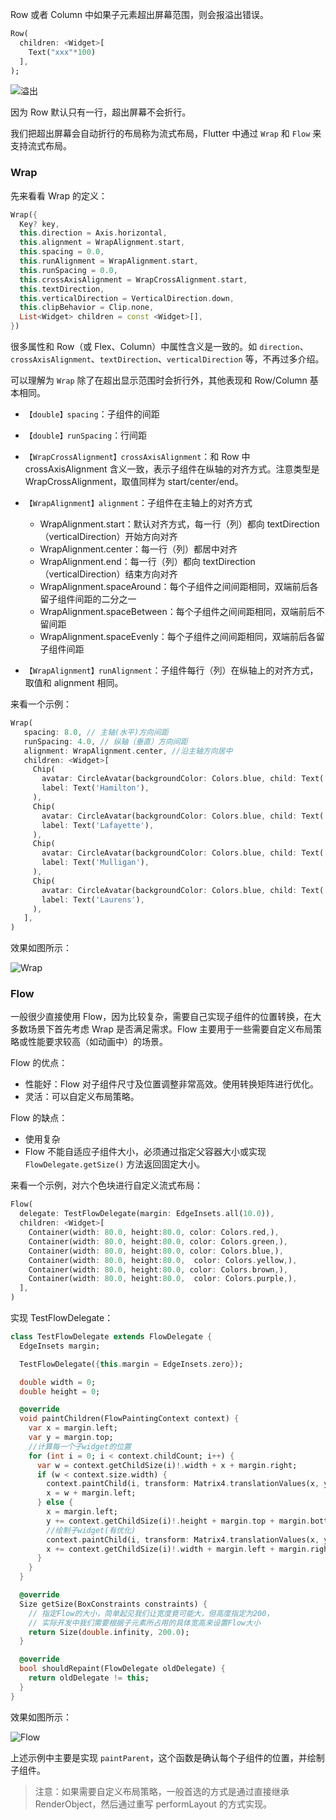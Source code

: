 Row 或者 Column 中如果子元素超出屏幕范围，则会报溢出错误。

```dart
Row(
  children: <Widget>[
    Text("xxx"*100)
  ],
);
```

![溢出](https://gitee.com/owenlee233/image_store/raw/master/202110200901321.png)

因为 Row 默认只有一行，超出屏幕不会折行。

我们把超出屏幕会自动折行的布局称为流式布局，Flutter 中通过 `Wrap` 和 `Flow` 来支持流式布局。

### Wrap

先来看看 Wrap 的定义：

```dart
Wrap({
  Key? key,
  this.direction = Axis.horizontal,
  this.alignment = WrapAlignment.start,
  this.spacing = 0.0,
  this.runAlignment = WrapAlignment.start,
  this.runSpacing = 0.0,
  this.crossAxisAlignment = WrapCrossAlignment.start,
  this.textDirection,
  this.verticalDirection = VerticalDirection.down,
  this.clipBehavior = Clip.none,
  List<Widget> children = const <Widget>[],
})
```

很多属性和 Row（或 Flex、Column）中属性含义是一致的。如 `direction`、`crossAxisAlignment`、`textDirection`、`verticalDirection` 等，不再过多介绍。

可以理解为 `Wrap` 除了在超出显示范围时会折行外，其他表现和 Row/Column 基本相同。

- `【double】spacing`：子组件的间距
- `【double】runSpacing`：行间距

- `【WrapCrossAlignment】crossAxisAlignment`：和 Row 中 crossAxisAlignment 含义一致，表示子组件在纵轴的对齐方式。注意类型是 WrapCrossAlignment，取值同样为 start/center/end。
- `【WrapAlignment】alignment`：子组件在主轴上的对齐方式
  - WrapAlignment.start：默认对齐方式，每一行（列）都向 textDirection（verticalDirection）开始方向对齐
  - WrapAlignment.center：每一行（列）都居中对齐
  - WrapAlignment.end：每一行（列）都向 textDirection（verticalDirection）结束方向对齐
  - WrapAlignment.spaceAround：每个子组件之间间距相同，双端前后各留子组件间距的二分之一
  - WrapAlignment.spaceBetween：每个子组件之间间距相同，双端前后不留间距
  - WrapAlignment.spaceEvenly：每个子组件之间间距相同，双端前后各留子组件间距
- `【WrapAlignment】runAlignment`：子组件每行（列）在纵轴上的对齐方式，取值和 alignment 相同。

来看一个示例：

```dart
Wrap(
   spacing: 8.0, // 主轴(水平)方向间距
   runSpacing: 4.0, // 纵轴（垂直）方向间距
   alignment: WrapAlignment.center, //沿主轴方向居中
   children: <Widget>[
     Chip(
       avatar: CircleAvatar(backgroundColor: Colors.blue, child: Text('A')),
       label: Text('Hamilton'),
     ),
     Chip(
       avatar: CircleAvatar(backgroundColor: Colors.blue, child: Text('M')),
       label: Text('Lafayette'),
     ),
     Chip(
       avatar: CircleAvatar(backgroundColor: Colors.blue, child: Text('H')),
       label: Text('Mulligan'),
     ),
     Chip(
       avatar: CircleAvatar(backgroundColor: Colors.blue, child: Text('J')),
       label: Text('Laurens'),
     ),
   ],
)
```

效果如图所示：

![Wrap](https://gitee.com/owenlee233/image_store/raw/master/202110202319291.png)

### Flow

一般很少直接使用 Flow，因为比较复杂，需要自己实现子组件的位置转换，在大多数场景下首先考虑 Wrap 是否满足需求。Flow 主要用于一些需要自定义布局策略或性能要求较高（如动画中）的场景。

Flow 的优点：

- 性能好：Flow 对子组件尺寸及位置调整非常高效。使用转换矩阵进行优化。
- 灵活：可以自定义布局策略。

Flow 的缺点：

- 使用复杂
- Flow 不能自适应子组件大小，必须通过指定父容器大小或实现 `FlowDelegate.getSize()` 方法返回固定大小。

来看一个示例，对六个色块进行自定义流式布局：

```dart
Flow(
  delegate: TestFlowDelegate(margin: EdgeInsets.all(10.0)),
  children: <Widget>[
    Container(width: 80.0, height:80.0, color: Colors.red,),
    Container(width: 80.0, height:80.0, color: Colors.green,),
    Container(width: 80.0, height:80.0, color: Colors.blue,),
    Container(width: 80.0, height:80.0,  color: Colors.yellow,),
    Container(width: 80.0, height:80.0, color: Colors.brown,),
    Container(width: 80.0, height:80.0,  color: Colors.purple,),
  ],
)
```

实现 TestFlowDelegate：

```dart
class TestFlowDelegate extends FlowDelegate {
  EdgeInsets margin;

  TestFlowDelegate({this.margin = EdgeInsets.zero});

  double width = 0;
  double height = 0;

  @override
  void paintChildren(FlowPaintingContext context) {
    var x = margin.left;
    var y = margin.top;
    //计算每一个子widget的位置
    for (int i = 0; i < context.childCount; i++) {
      var w = context.getChildSize(i)!.width + x + margin.right;
      if (w < context.size.width) {
        context.paintChild(i, transform: Matrix4.translationValues(x, y, 0.0));
        x = w + margin.left;
      } else {
        x = margin.left;
        y += context.getChildSize(i)!.height + margin.top + margin.bottom;
        //绘制子widget(有优化)
        context.paintChild(i, transform: Matrix4.translationValues(x, y, 0.0));
        x += context.getChildSize(i)!.width + margin.left + margin.right;
      }
    }
  }

  @override
  Size getSize(BoxConstraints constraints) {
    // 指定Flow的大小，简单起见我们让宽度竟可能大，但高度指定为200，
    // 实际开发中我们需要根据子元素所占用的具体宽高来设置Flow大小
    return Size(double.infinity, 200.0);
  }

  @override
  bool shouldRepaint(FlowDelegate oldDelegate) {
    return oldDelegate != this;
  }
}
```

效果如图所示：

![Flow](https://gitee.com/owenlee233/image_store/raw/master/202110202300083.png)

上述示例中主要是实现 `paintParent`，这个函数是确认每个子组件的位置，并绘制子组件。

> 注意：如果需要自定义布局策略，一般首选的方式是通过直接继承 RenderObject，然后通过重写 performLayout 的方式实现。